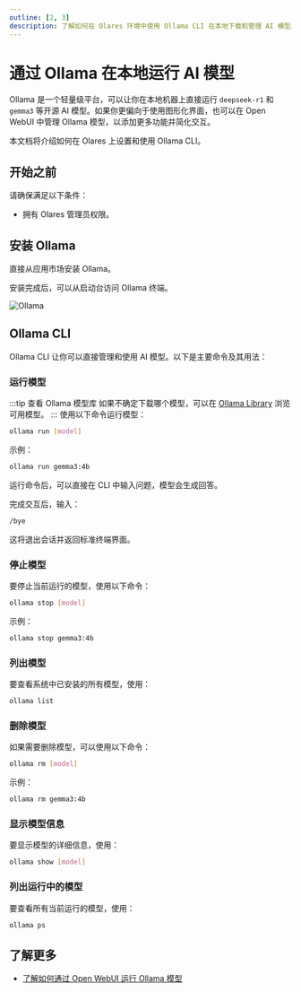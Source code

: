 ```yaml
---
outline: [2, 3]
description: 了解如何在 Olares 环境中使用 Ollama CLI 在本地下载和管理 AI 模型。
---
```


# 通过 Ollama 在本地运行 AI 模型
Ollama 是一个轻量级平台，可以让你在本地机器上直接运行 `deepseek-r1` 和 `gemma3` 等开源 AI 模型。如果你更偏向于使用图形化界面，也可以在 Open WebUI 中管理 Ollama 模型，以添加更多功能并简化交互。

本文档将介绍如何在 Olares 上设置和使用 Ollama CLI。

## 开始之前
请确保满足以下条件：
- 拥有 Olares 管理员权限。

## 安装 Ollama

直接从应用市场安装 Ollama。

安装完成后，可以从启动台访问 Ollama 终端。

![Ollama](/images/manual/use-cases/ollama.png#bordered)

## Ollama CLI
Ollama CLI 让你可以直接管理和使用 AI 模型。以下是主要命令及其用法：

### 运行模型
:::tip 查看 Ollama 模型库
如果不确定下载哪个模型，可以在 [Ollama Library](https://ollama.com/library) 浏览可用模型。
:::
使用以下命令运行模型：
```bash
ollama run [model]
```

示例：

```bash
ollama run gemma3:4b
```
运行命令后，可以直接在 CLI 中输入问题，模型会生成回答。

完成交互后，输入：

```bash
/bye
```
这将退出会话并返回标准终端界面。

### 停止模型
要停止当前运行的模型，使用以下命令：

```bash
ollama stop [model]
```

示例：

```bash
ollama stop gemma3:4b
```
### 列出模型
要查看系统中已安装的所有模型，使用：

```bash
ollama list
```

### 删除模型
如果需要删除模型，可以使用以下命令：

```bash
ollama rm [model]
```
示例：

```bash
ollama rm gemma3:4b
```
### 显示模型信息
要显示模型的详细信息，使用：

```bash
ollama show [model]
```
### 列出运行中的模型
要查看所有当前运行的模型，使用：

```bash
ollama ps
```
## 了解更多
- [了解如何通过 Open WebUI 运行 Ollama 模型](openwebui.md)